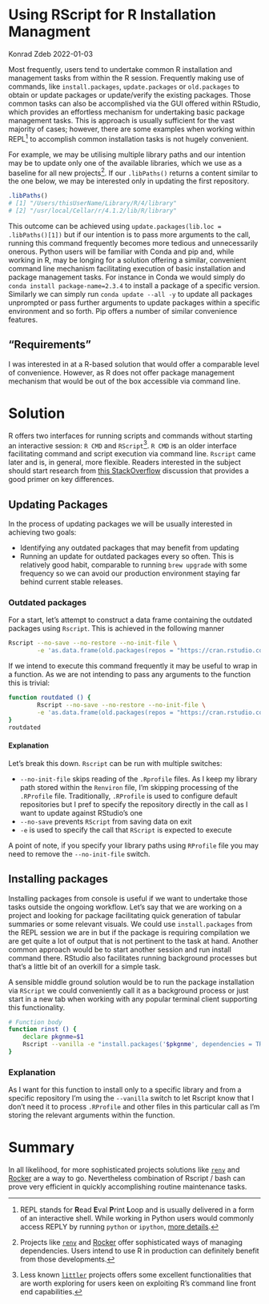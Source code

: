 # Using RScript for R Installation Managment
Konrad Zdeb
2022-01-03

Most frequently, users tend to undertake common R installation and
management tasks from within the R session. Frequently making use of
commands, like `install.packages`, `update.packages` or `old.packages`
to obtain or update packages or update/verify the existing packages.
Those common tasks can also be accomplished via the GUI offered within
RStudio, which provides an effortless mechanism for undertaking basic
package management tasks. This is approach is usually sufficient for the
vast majority of cases; however, there are some examples when working
within REPL[^1] to accomplish common installation tasks is not hugely
convenient.

For example, we may be utilising multiple library paths and our
intention may be to update only one of the available libraries, which we
use as a baseline for all new projects[^2]. If our `.libPaths()` returns
a content similar to the one below, we may be interested only in
updating the first repository.

``` r
.libPaths()
# [1] "/Users/thisUserName/Library/R/4/library"
# [2] "/usr/local/Cellar/r/4.1.2/lib/R/library"
```

This outcome can be achieved using
`update.packages(lib.loc =  .libPaths()[1])` but if our intention is to
pass more arguments to the call, running this command frequently becomes
more tedious and unnecessarily onerous. Python users will be familiar
with Conda and pip and, while working in R, may be longing for a
solution offering a similar, convenient command line mechanism
facilitating execution of basic installation and package management
tasks. For instance in Conda we would simply do
`conda install package-name=2.3.4` to install a package of a specific
version. Similarly we can simply run `conda update --all -y` to update
all packages unprompted or pass further arguments to update packages
within a specific environment and so forth. Pip offers a number of
similar convenience features.

## “Requirements”

I was interested in at a R-based solution that would offer a comparable
level of convenience. However, as R does not offer package management
mechanism that would be out of the box accessible via command line.

# Solution

R offers two interfaces for running scripts and commands without
starting an interactive session: `R CMD` and `RScript`[^3]. `R CMD` is
an older interface facilitating command and script execution via command
line. `Rscript` came later and is, in general, more flexible. Readers
interested in the subject should start research from [this
StackOverflow](https://stackoverflow.com/q/21969145/1655567) discussion
that provides a good primer on key differences.

## Updating Packages

In the process of updating packages we will be usually interested in
achieving two goals:

- Identifying any outdated packages that may benefit from updating
- Running an update for outdated packages every so often. This is
  relatively good habit, comparable to running `brew upgrade` with some
  frequency so we can avoid our production environment staying far
  behind current stable releases.

### Outdated packages

For a start, let’s attempt to construct a data frame containing the
outdated packages using `Rscript`. This is achieved in the following
manner

``` bash
Rscript --no-save --no-restore --no-init-file \
        -e 'as.data.frame(old.packages(repos = "https://cran.rstudio.com"))[,-c(1,6)]'
```

If we intend to execute this command frequently it may be useful to wrap
in a function. As we are not intending to pass any arguments to the
function this is trivial:

``` bash
function routdated () {
        Rscript --no-save --no-restore --no-init-file \
        -e 'as.data.frame(old.packages(repos = "https://cran.rstudio.com"))[,-c(1,6)]'
}
routdated
```

#### Explanation

Let’s break this down. `Rscript` can be run with multiple switches:

- `--no-init-file` skips reading of the `.Rprofile` files. As I keep my
  library path stored within the `Renviron` file, I’m skipping
  processing of the `.RProfile` file. Traditionally, `.RProfile` is used
  to configure default repositories but I pref to specify the repository
  directly in the call as I want to update against RStudio’s one
- `--no-save` prevents `RScript` from saving data on exit
- `-e` is used to specify the call that `RScript` is expected to execute

A point of note, if you specify your library paths using `RProfile` file
you may need to remove the `--no-init-file` switch.

## Installing packages

Installing packages from console is useful if we want to undertake those
tasks outside the ongoing workflow. Let’s say that we are working on a
project and looking for package facilitating quick generation of tabular
summaries or some relevant visuals. We could use `install.packages` from
the REPL session we are in but if the package is requiring compilation
we are get quite a lot of output that is not pertinent to the task at
hand. Another common approach would be to start another session and run
install command there. RStudio also facilitates running background
processes but that’s a little bit of an overkill for a simple task.

A sensible middle ground solution would be to run the package
installation via `RScript` we could conveniently call it as a background
process or just start in a new tab when working with any popular
terminal client supporting this functionality.

``` bash
# Function body
function rinst () {
    declare pkgnme=$1
    Rscript --vanilla -e "install.packages('$pkgnme', dependencies = TRUE, repos = 'https://cloud.r-project.org/', lib = '/Users/konrad/Library/R/4/library')"
}
```

### Explanation

As I want for this function to install only to a specific library and
from a specific repository I’m using the `--vanilla` switch to let
Rscript know that I don’t need it to process `.RProfile` and other files
in this particular call as I’m storing the relevant arguments within the
function.

# Summary

In all likelihood, for more sophisticated projects solutions like
[`renv`](https://rstudio.github.io/renv/) and
[Rocker](https://www.rocker-project.org) are a way to go. Nevertheless
combination of Rscript / bash can prove very efficient in quickly
accomplishing routine maintenance tasks.

[^1]: REPL stands for **R**ead **E**val **P**rint **L**oop and is
    usually delivered in a form of an interactive shell. While working
    in Python users would commonly access REPLY by running `python` or
    `ipython`, [more
    details](https://pythonprogramminglanguage.com/repl/).

[^2]: Projects like [`renv`](https://rstudio.github.io/renv/) and
    [Rocker](https://www.rocker-project.org) offer sophisticated ways of
    managing dependencies. Users intend to use R in production can
    definitely benefit from those developments.

[^3]: Less known
    [`littler`](http://dirk.eddelbuettel.com/code/littler.html) projects
    offers some excellent functionalities that are worth exploring for
    users keen on exploiting R’s command line front end capabilities.
